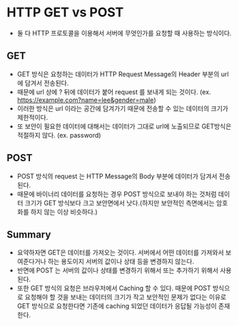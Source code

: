 # HTTP GET vs POST

- 둘 다 HTTP 프로토콜을 이용해서 서버에 무엇인가를 요청할 때 사용하는 방식이다.

## GET

- GET 방식은 요청하는 데이터가 HTTP Request Message의 Header 부분의 url 에 담겨서 전송된다.
- 때문에 url 상에 ? 뒤에 데이터가 붙어 request 를 보내게 되는 것이다. (ex. https://example.com?name=lee&gender=male)
- 이러한 방식은 url 이라는 공간에 담겨가기 때문에 전송할 수 있는 데이터의 크기가 제한적이다.
- 또 보안이 필요한 데이터에 대해서는 데이터가 그대로 url에 노출되므로 GET방식은 적절하지 않다. (ex. password)

## POST

- POST 방식의 request 는 HTTP Message의 Body 부분에 데이터가 담겨서 전송된다.
- 때문에 바이너리 데이터를 요청하는 경우 POST 방식으로 보내야 하는 것처럼 데이터 크기가 GET 방식보다 크고 보안면에서 낫다.(하지만 보안적인 측면에서는 암호화를 하지 않는 이상 비슷하다.)

## Summary

- 요약하자면 GET은 데이터를 가져오는 것이다. 서버에서 어떤 데이터를 가져와서 보여준다거나 하는 용도이지 서버의 값이나 상태 등을 변경하지 않는다.
- 반면에 POST 는 서버의 값이나 상태를 변경하기 위해서 또는 추가하기 위해서 사용된다.
- 또한 GET 방식의 요청은 브라우저에서 Caching 할 수 있다. 때문에 POST 방식으로 요청해야 할 것을 보내는 데이터의 크기가 작고 보안적인 문제가 없다는 이유로 GET 방식으로 요청한다면 기존에 caching 되었던 데이터가 응답될 가능성이 존재한다.
